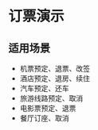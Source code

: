<!--
 * @Author: jackning 270580156@qq.com
 * @Date: 2025-09-04 07:32:44
 * @LastEditors: jackning 270580156@qq.com
 * @LastEditTime: 2025-09-04 07:32:49
 * @Description: bytedesk.com https://github.com/Bytedesk/bytedesk
 *   Please be aware of the BSL license restrictions before installing Bytedesk IM – 
 *  selling, reselling, or hosting Bytedesk IM as a service is a breach of the terms and automatically terminates your rights under the license. 
 *  Business Source License 1.1: https://github.com/Bytedesk/bytedesk/blob/main/LICENSE 
 *  contact: 270580156@qq.com 
 * 
 * Copyright (c) 2025 by bytedesk.com, All Rights Reserved. 
-->
# 订票演示

## 适用场景

- 机票预定、退票、改签
- 酒店预定、退房、续住
- 汽车预定、还车
- 旅游线路预定、取消
- 电影票预定、退票
- 餐厅订座、取消
